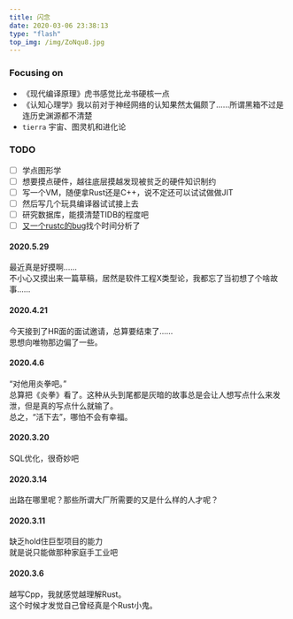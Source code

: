 ```yaml
---
title: 闪念
date: 2020-03-06 23:38:13
type: "flash"
top_img: /img/ZoNqu8.jpg
---
```

### Focusing on 

- 《现代编译原理》虎书感觉比龙书硬核一点
- 《认知心理学》我以前对于神经网络的认知果然太偏颇了……所谓黑箱不过是连历史渊源都不清楚
- `tierra` 宇宙、图灵机和进化论

### TODO

- [ ] 学点图形学
- [ ] 想要摸点硬件，越往底层摸越发现被贫乏的硬件知识制约
- [ ] 写一个VM，随便拿Rust还是C++，说不定还可以试试做做JIT
- [ ] 然后写几个玩具编译器试试接上去
- [ ] 研究数据库，能摸清楚TIDB的程度吧
- [ ] [又一个rustc的bug](https://github.com/rust-lang/rust/issues/57893)找个时间分析了 

#### 2020.5.29  
最近真是好摸啊……  
不小心又摸出来一篇草稿，居然是软件工程X类型论，我都忘了当初想了个啥故事……

#### 2020.4.21  
今天接到了HR面的面试邀请，总算要结束了……  
思想向唯物那边偏了一些。  

#### 2020.4.6  
“对他用炎拳吧。”  
总算把《炎拳》看了。这种从头到尾都是灰暗的故事总是会让人想写点什么来发泄，但是真的写点什么就输了。  
总之，“活下去”，哪怕不会有幸福。

#### 2020.3.20
SQL优化，很奇妙吧  

#### 2020.3.14

出路在哪里呢？那些所谓大厂所需要的又是什么样的人才呢？

#### 2020.3.11

缺乏hold住巨型项目的能力  
就是说只能做那种家庭手工业吧

#### 2020.3.6
越写Cpp，我就感觉越理解Rust。  
这个时候才发觉自己曾经真是个Rust小鬼。